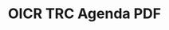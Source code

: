 ---
title: OICR TRC Agenda PDF
layout: files
permalink: /download-agenda/
published: true
isPublic_b: true

file:
  name: TRC-Agenda.pdf
  type: application/pdf
  size: 344450
  src: >-
    https://files-trc.oicr.on.ca/TRC-Agenda.pdf

---